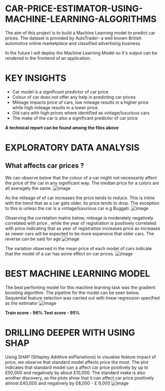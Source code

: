 # CAR-PRICE-ESTIMATOR-USING-MACHINE-LEARNING-ALGORITHMS
The aim of this project is to build a Machine Learning model to predict car prices. The dataset is provided by AutoTrader- a well known British automotive online marketplace and classified advertising business.

In the future I will deploy the Machine Learning Model so it's output can be rendered in the frontend of an application.

# KEY INSIGHTS
* Car model is a significant predictor of car price
* Colour of car does not offer any help in predicting car prices
* Mileage impacts price of cars, low mileage results in a higher price while high mileage results in a lower price.
* Old cars with high prices where identified as vintage/luxurious cars
* The make of the car is also a significant predictor of car price 
  
**A technical report can be found among the files above**

# EXPLORATORY DATA ANALYSIS
## What affects car prices ?
We can observe below that the colour of a car might not necessarily affect the price of the car in any significant way. The median price for a colors are all averagely the same.
![image](https://github.com/user-attachments/assets/822beb57-b221-47bb-9145-182286869b5d)

As the mileage of of car increases the price tends to reduce. This is inline with the trend that as a car gets older, its price tends to drop. The exception to this is unless the car is a vintage/luxurious car e.g Buggati.
![image](https://github.com/user-attachments/assets/d42c6ab0-f087-4dc5-8349-1d1f384540b9)

Observing the correlation matrix below, mileage is moderately negatively correlated with price , while the year of registration is positively correlated with price indicating that as year of registration increases price as increases as newer cars will be expected to be more expensive that older cars. The reverse can be said for age
![image](https://github.com/user-attachments/assets/44b6a867-8bd7-4d5b-9521-65757203936e)

The variation observed in the mean price of each model of cars indicate that the model of a car has some effect on car prices.
![image](https://github.com/user-attachments/assets/9fc1c40f-9646-4bf7-b5b1-6d0c2c88cde7)


# BEST MACHINE LEARNING MODEL
The best perfoming model for this machine learning task was the gradient boosting algorithm. The pipeline for the model can be seen below.
Sequential feature selection was carried out with linear regression specified as the estimator
![image](https://github.com/user-attachments/assets/8c24b22a-ab93-42f0-94c5-83dbc2e6ea30)

**Train score - 96%**
**Test score - 95%**

# DRILLING DEEPER WITH USING SHAP
Using SHAP (SHapley Additive exPlanations) to visualise feature impact of price, we observe that standard model affects price the most. The plot indicates that standard model can a affect car price positively by up to £50,000 and negatively by about £10,000. The standard make is also another discovery, as the plots show that it can affect car price positively almost £40,000 and negatively by £8,000 - £ 9,000
![image](https://github.com/user-attachments/assets/580a89e0-3f2c-4f28-9d14-7a6e61081f6c)

